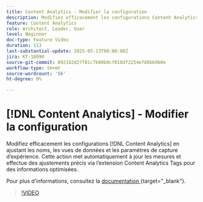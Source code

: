 ```yaml
---
title: Content Analytics - Modifier la configuration
description: Modifiez efficacement les configurations Content Analytics en ajustant les noms, les vues de données et les paramètres de capture d’expérience.
feature: Content Analytics
role: Architect, Leader, User
level: Beginner
doc-type: Feature Video
duration: 113
last-substantial-update: 2025-05-13T00:00:00Z
jira: KT-18090
source-git-commit: 892162d27f81c7b09b0cf018df2254ef80bb9b0e
workflow-type: tm+mt
source-wordcount: '56'
ht-degree: 0%

---
```


# [!DNL Content Analytics] - Modifier la configuration

Modifiez efficacement les configurations [!DNL Content Analytics] en ajustant les noms, les vues de données et les paramètres de capture d’expérience. Cette action met automatiquement à jour les mesures et effectue des ajustements précis via l’extension Content Analytics Tags pour des informations optimisées.

Pour plus d’informations, consultez la [ documentation ](https://experienceleague.adobe.com/en/docs/analytics-platform/using/content-analytics/configuration/guided){target="_blank"}.

>[!VIDEO](https://video.tv.adobe.com/v/3458439/?learn=on&enablevpops)
